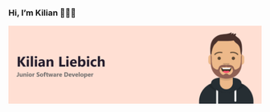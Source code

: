 ### Hi, I’m Kilian 👋👨‍💻

![GitHub Profile Header](https://github.com/Kilian-Liebich/kilian-liebich/blob/main/header.png)

<!--
**Kilian-Liebich/kilian-liebich** is a ✨ _special_ ✨ repository because its `README.md` (this file) appears on your GitHub profile.

Here are some ideas to get you started:

- 🔭 I’m currently working on ...
- 🌱 I’m currently learning ...
- 👯 I’m looking to collaborate on ...
- 🤔 I’m looking for help with ...
- 💬 Ask me about ...
- 📫 How to reach me: ...
- 😄 Pronouns: ...
- ⚡ Fun fact: ...
-->
